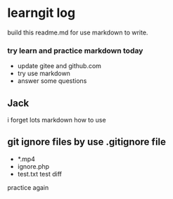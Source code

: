 # learngit log

build this readme.md for use markdown to write.

### try learn and practice markdown today
- update gitee and github.com
- try use markdown 
- answer some questions

## Jack 

i forget lots markdown how to use

## git ignore files by use .gitignore file


- *.mp4
- ignore.php
- test.txt
 test diff 

 practice again

